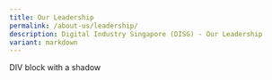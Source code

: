 ```yaml
---
title: Our Leadership
permalink: /about-us/leadership/
description: Digital Industry Singapore (DISG) - Our Leadership
variant: markdown
---
```

<div id="shadowsharp">  
DIV block with a shadow  
</div>